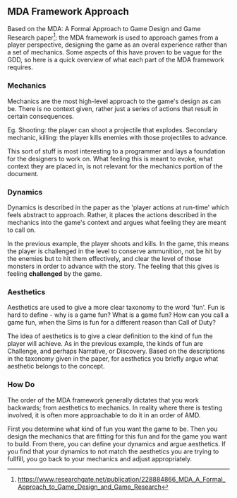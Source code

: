 ## MDA Framework Approach

Based on the MDA: A Formal Approach to Game Design and Game Research paper[^1]: the MDA framework is used to approach games from a player perspective, designing the game as an overal experience rather than a set of mechanics. Some aspects of this have proven to be vague for the GDD, so here is a quick overview of what each part of the MDA framework requires.

### Mechanics

Mechanics are the most high-level approach to the game's design as can be. There is no context given, rather just a series of actions that result in certain consequences.

Eg. Shooting: the player can shoot a projectile that explodes.
Secondary mechanic, killing: the player kills enemies with those projectiles to advance.

This sort of stuff is most interesting to a programmer and lays a foundation for the designers to work on. What feeling this is meant to evoke, what context they are placed in, is not relevant for the mechanics portion of the document.

### Dynamics

Dynamics is described in the paper as the 'player actions at run-time' which feels abstract to approach. Rather, it places the actions described in the mechanics into the game's context and argues what feeling they are meant to call on.

In the previous example, the player shoots and kills. In the game, this means the player is challenged in the level to conserve ammunition, not be hit by the enemies but to hit them effectively, and clear the level of those monsters in order to advance with the story. The feeling that this gives is feeling **challenged** by the game.

### Aesthetics

Aesthetics are used to give a more clear taxonomy to the word 'fun'. Fun is hard to define - why is a game fun? What is a game fun? How can you call a game fun, when the Sims is fun for a different reason than Call of Duty?

The idea of aesthetics is to give a clear definition to the kind of fun the player will achieve. As in the previous example, the kinds of fun are Challenge, and perhaps Narrative, or Discovery. Based on the descriptions in the taxonomy given in the paper, for aesthetics you briefly argue what aesthetic belongs to the concept.

### How Do

The order of the MDA framework generally dictates that you work backwards; from aesthetics to mechanics. In reality where there is testing involved, it is often more approachable to do it in an order of AMD.

First you determine what kind of fun you want the game to be. Then you design the mechanics that are fitting for this fun and for the game you want to build. From there, you can define your dynamics and argue aesthetics. If you find that your dynamics to not match the aesthetics you are trying to fullfill, you go back to your mechanics and adjust appropriately.

[^1]: https://www.researchgate.net/publication/228884866_MDA_A_Formal_Approach_to_Game_Design_and_Game_Research